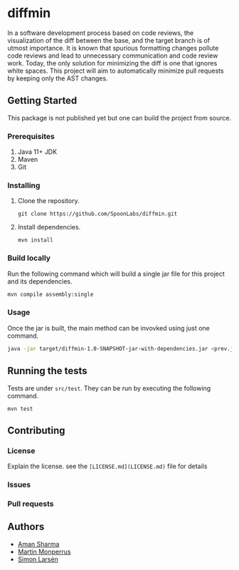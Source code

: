 # diffmin

In a software development process based on code reviews, the visualization of the diff between the base, and the target
branch is of utmost importance. It is known that spurious formatting changes pollute code reviews and lead to
unnecessary communication and code review work. Today, the only solution for minimizing the diff is one that ignores
white spaces. This project will aim to automatically minimize pull requests by keeping only the AST changes.

## Getting Started

This package is not published yet but one can build the project from source.

### Prerequisites

1. Java 11+ JDK
2. Maven
3. Git

### Installing

1. Clone the repository.
    ```shell
    git clone https://github.com/SpoonLabs/diffmin.git
    ```
2. Install dependencies.
    ```shell
    mvn install
    ```

### Build locally

Run the following command which will build a single jar file for this project
and its dependencies.

```sh
mvn compile assembly:single
```

### Usage

Once the jar is built, the main method can be invovked using just one command.

```sh
java -jar target/diffmin-1.0-SNAPSHOT-jar-with-dependencies.jar <prev.java> <new.java>
```

## Running the tests

Tests are under `src/test`. They can be run by executing the following command.

```shell
mvn test
```

## Contributing

### License

Explain the license. see the `[LICENSE.md](LICENSE.md)` file for details

### Issues

### Pull requests

## Authors

* [Aman Sharma](https://github.com/algomaster99)
* [Martin Monperrus](https://github.com/monperrus)
* [Simon Larsén](https://github.com/slarse)
